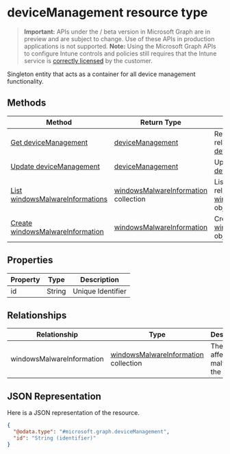 ﻿# deviceManagement resource type

> **Important:** APIs under the / beta version in Microsoft Graph are in preview and are subject to change. Use of these APIs in production applications is not supported.
> **Note:** Using the Microsoft Graph APIs to configure Intune controls and policies still requires that the Intune service is [correctly licensed](https://go.microsoft.com/fwlink/?linkid=839381) by the customer.

Singleton entity that acts as a container for all device management functionality.
## Methods
|Method|Return Type|Description|
|---|---|---|
|[Get deviceManagement](../api/intune_endpointprotection_devicemanagement_get.md)|[deviceManagement](../resources/intune_endpointprotection_devicemanagement.md)|Read properties and relationships of the [deviceManagement](../resources/intune_endpointprotection_devicemanagement.md) object.|
|[Update deviceManagement](../api/intune_endpointprotection_devicemanagement_update.md)|[deviceManagement](../resources/intune_endpointprotection_devicemanagement.md)|Update the properties of a [deviceManagement](../resources/intune_endpointprotection_devicemanagement.md) object.|
|[List windowsMalwareInformations](../api/intune_endpointprotection_windowsmalwareinformation_list.md)|[windowsMalwareInformation](../resources/intune_endpointprotection_windowsmalwareinformation.md) collection|List properties and relationships of the [windowsMalwareInformation](../resources/intune_endpointprotection_windowsmalwareinformation.md) objects.|
|[Create windowsMalwareInformation](../api/intune_endpointprotection_windowsmalwareinformation_create.md)|[windowsMalwareInformation](../resources/intune_endpointprotection_windowsmalwareinformation.md)|Create a new [windowsMalwareInformation](../resources/intune_endpointprotection_windowsmalwareinformation.md) object.|

## Properties
|Property|Type|Description|
|---|---|---|
|id|String|Unique Identifier|

## Relationships
|Relationship|Type|Description|
|---|---|---|
|windowsMalwareInformation|[windowsMalwareInformation](../resources/intune_endpointprotection_windowsmalwareinformation.md) collection|The list of affected malware in the tenant.|

## JSON Representation
Here is a JSON representation of the resource.
<!-- {
  "blockType": "resource",
  "keyProperty": "id",
  "@odata.type": "microsoft.graph.deviceManagement"
}
-->
```json
{
  "@odata.type": "#microsoft.graph.deviceManagement",
  "id": "String (identifier)"
}
```



